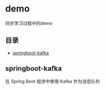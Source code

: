 # demo
同步学习过程中的demo



## 目录

- [springboot-kafka](#springboot-kafka)








## springboot-kafka
在 Spring Boot 程序中使用 Kafka 作为消息队列

